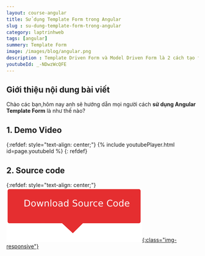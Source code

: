```yaml
---
layout: course-angular
title: Sử dụng Template Form trong Angular 
slug : su-dung-template-form-trong-angular
category: laptrinhweb
tags: [angular]
summery: Template Form   
image: /images/blog/angular.png
description : Template Driven Form và Model Driven Form là 2 cách tạo form được sử dụng trong Angular. Trong phạm vi bài viết này sẽ trình bày về cách tạo form bằng Template Driven trong Angular. Bài viết là một video giới thiệu và hướng dẫn cách làm chi tiết từng bước thông qua project thực tế, giúp bạn áp dụng được cách lấy giao diện form trên Bootstrap để sử dụng, chỉnh sửa cho giao diện trang web. Hướng dẫn cách khai báo biến trên thẻ form cũng như cú pháp của thẻ form trong Angular và cách khai báo NgModel kết hợp thuộc tính name để map được dữ liệu trên giao diện trên template xuống file TS. Hướng dẫn cách làm để template form nhận được thông tin dữ liệu mà bạn muốn edit. 
youtubeId: _-NDwzWcQFE
---
```


## **Giới thiệu nội dung bài viết**

Chào các bạn,hôm nay anh sẽ hướng dẫn mọi người cách <b>sử dụng Angular Template Form</b> là như thế nào?

## **1. Demo Video**

{:refdef: style="text-align: center;"}
{% include youtubePlayer.html id=page.youtubeId %}
{: refdef}

## **2. Source code**


{:refdef: style="text-align: center;"}
<a href="https://github.com/levunguyen/Angular-Template-Form" target="_blank"> ![Sourcecode ](/images/icon/githubsource.png){:class="img-responsive"} </a>